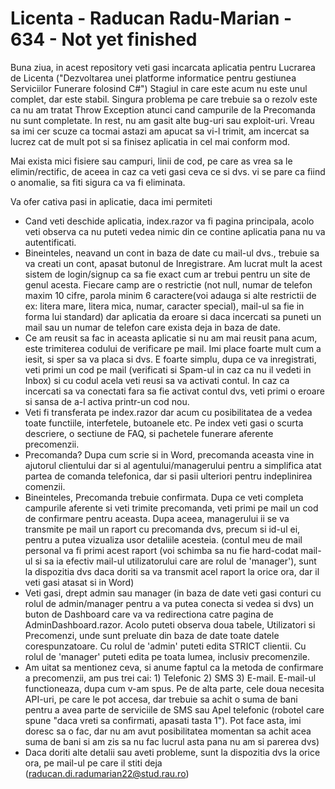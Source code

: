 # Licenta - Raducan Radu-Marian - 634 - Not yet finished

Buna ziua, in acest repository veti gasi incarcata aplicatia pentru Lucrarea de Licenta ("Dezvoltarea unei platforme informatice pentru gestiunea Serviciilor Funerare folosind C#")
Stagiul in care este acum nu este unul complet, dar este stabil. Singura problema pe care trebuie sa o rezolv este ca nu am tratat Throw Exception atunci cand campurile de la Precomanda nu sunt completate. In rest, nu am gasit alte bug-uri sau exploit-uri.
Vreau sa imi cer scuze ca tocmai astazi am apucat sa vi-l trimit, am incercat sa lucrez cat de mult pot si sa finisez aplicatia in cel mai conform mod.

Mai exista mici fisiere sau campuri, linii de cod, pe care as vrea sa le elimin/rectific, de aceea in caz ca veti gasi ceva ce si dvs. vi se pare ca fiind o anomalie, sa fiti sigura ca va fi eliminata.

Va ofer cativa pasi in aplicatie, daca imi permiteti
- Cand veti deschide aplicatia, index.razor va fi pagina principala, acolo veti observa ca nu puteti vedea nimic din ce contine aplicatia pana nu va autentificati.
- Bineinteles, neavand un cont in baza de date cu mail-ul dvs., trebuie sa va creati un cont, apasat butonul de Inregistrare. Am lucrat mult la acest sistem de login/signup ca sa fie exact cum ar trebui pentru un site de genul acesta. Fiecare camp are o restrictie (not null, numar de telefon maxim 10 cifre, parola minim 6 caractere(voi adauga si alte restrictii de ex: litera mare, litera mica, numar, caracter special), mail-ul sa fie in forma lui standard) dar aplicatia da eroare si daca incercati sa puneti un mail sau un numar de telefon care exista deja in baza de date.
- Ce am reusit sa fac in aceasta aplicatie si nu am mai reusit pana acum, este trimiterea codului de verificare pe mail. Imi place foarte mult cum a iesit, si sper sa va placa si dvs. E foarte simplu, dupa ce va inregistrati, veti primi un cod pe mail (verificati si Spam-ul in caz ca nu il vedeti in Inbox) si cu codul acela veti reusi sa va activati contul. In caz ca incercati sa va conectati fara sa fie activat contul dvs, veti primi o eroare si sansa de a-l activa printr-un cod nou.
- Veti fi transferata pe index.razor dar acum cu posibilitatea de a vedea toate functiile, interfetele, butoanele etc. Pe index veti gasi o scurta descriere, o sectiune de FAQ, si pachetele funerare aferente precomenzii.
- Precomanda? Dupa cum scrie si in Word, precomanda aceasta vine in ajutorul clientului dar si al agentului/managerului pentru a simplifica atat partea de comanda telefonica, dar si pasii ulteriori pentru indeplinirea comenzii.
- Bineinteles, Precomanda trebuie confirmata. Dupa ce veti completa campurile aferente si veti trimite precomanda, veti primi pe mail un cod de confirmare pentru aceasta. Dupa aceea, managerului ii se va transmite pe mail un raport cu precomanda dvs, precum si id-ul ei, pentru a putea vizualiza usor detaliile acesteia. (contul meu de mail personal va fi primi acest raport (voi schimba sa nu fie hard-codat mail-ul si sa ia efectiv mail-ul utilizatorului care are rolul de 'manager'), sunt la dispozitia dvs daca doriti sa va transmit acel raport la orice ora, dar il veti gasi atasat si in Word) 
- Veti gasi, drept admin sau manager (in baza de date veti gasi conturi cu rolul de admin/manager pentru a va putea conecta si vedea si dvs) un buton de Dashboard care va va redirectiona catre pagina de AdminDashboard.razor. Acolo puteti observa doua tabele, Utilizatori si Precomenzi, unde sunt preluate din baza de date toate datele corespunzatoare. Cu rolul de 'admin' puteti edita STRICT clientii. Cu rolul de 'manager' puteti edita pe toata lumea, inclusiv precomenzile.
- Am uitat sa mentionez ceva, si anume faptul ca la metoda de confirmare a precomenzii, am pus trei cai: 1) Telefonic 2) SMS 3) E-mail. E-mail-ul functioneaza, dupa cum v-am spus. Pe de alta parte, cele doua necesita API-uri, pe care le pot accesa, dar trebuie sa achit o suma de bani pentru a avea parte de serviciile de SMS sau Apel telefonic (robotel care spune "daca vreti sa confirmati, apasati tasta 1"). Pot face asta, imi doresc sa o fac, dar nu am avut posibilitatea momentan sa achit acea suma de bani si am zis sa nu fac lucrul asta pana nu am si parerea dvs)
- Daca doriti alte detalii sau aveti probleme, sunt la dispozitia dvs la orice ora, pe mail-ul pe care il stiti deja (raducan.di.radumarian22@stud.rau.ro)
